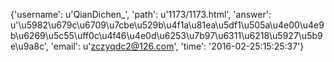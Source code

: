 {'username': u'QianDichen_', 'path': u'1173/1173.html', 'answer': u'\u5982\u679c\u6709\u7cbe\u529b\u4f1a\u81ea\u5df1\u505a\u4e00\u4e9b\u6269\u5c55\uff0c\u4f46\u4e0d\u6253\u7b97\u6311\u6218\u5927\u5b9e\u9a8c', 'email': u'zczyqdc2@126.com', 'time': '2016-02-25:15:25:37'}